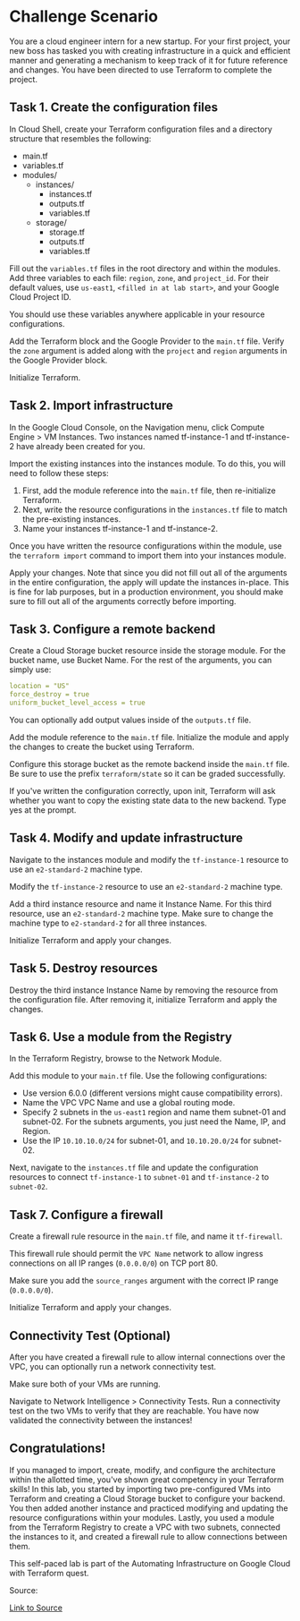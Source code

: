 # Challenge Scenario

You are a cloud engineer intern for a new startup. For your first project, your new boss has tasked you with creating infrastructure in a quick and efficient manner and generating a mechanism to keep track of it for future reference and changes. You have been directed to use Terraform to complete the project.

## Task 1. Create the configuration files

In Cloud Shell, create your Terraform configuration files and a directory structure that resembles the following:

- main.tf
- variables.tf
- modules/
  - instances/
    - instances.tf
    - outputs.tf
    - variables.tf
  - storage/
    - storage.tf
    - outputs.tf
    - variables.tf

Fill out the `variables.tf` files in the root directory and within the modules. Add three variables to each file: `region`, `zone`, and `project_id`. For their default values, use `us-east1`, `<filled in at lab start>`, and your Google Cloud Project ID.

You should use these variables anywhere applicable in your resource configurations.

Add the Terraform block and the Google Provider to the `main.tf` file. Verify the `zone` argument is added along with the `project` and `region` arguments in the Google Provider block.

Initialize Terraform.

## Task 2. Import infrastructure

In the Google Cloud Console, on the Navigation menu, click Compute Engine > VM Instances. Two instances named tf-instance-1 and tf-instance-2 have already been created for you.

Import the existing instances into the instances module. To do this, you will need to follow these steps:

1. First, add the module reference into the `main.tf` file, then re-initialize Terraform.
2. Next, write the resource configurations in the `instances.tf` file to match the pre-existing instances.
3. Name your instances tf-instance-1 and tf-instance-2.

Once you have written the resource configurations within the module, use the `terraform import` command to import them into your instances module.

Apply your changes. Note that since you did not fill out all of the arguments in the entire configuration, the apply will update the instances in-place. This is fine for lab purposes, but in a production environment, you should make sure to fill out all of the arguments correctly before importing.

## Task 3. Configure a remote backend

Create a Cloud Storage bucket resource inside the storage module. For the bucket name, use Bucket Name. For the rest of the arguments, you can simply use:

``` yaml
location = "US"
force_destroy = true
uniform_bucket_level_access = true
```


You can optionally add output values inside of the `outputs.tf` file.

Add the module reference to the `main.tf` file. Initialize the module and apply the changes to create the bucket using Terraform.

Configure this storage bucket as the remote backend inside the `main.tf` file. Be sure to use the prefix `terraform/state` so it can be graded successfully.

If you've written the configuration correctly, upon init, Terraform will ask whether you want to copy the existing state data to the new backend. Type yes at the prompt.

## Task 4. Modify and update infrastructure

Navigate to the instances module and modify the `tf-instance-1` resource to use an `e2-standard-2` machine type.

Modify the `tf-instance-2` resource to use an `e2-standard-2` machine type.

Add a third instance resource and name it Instance Name. For this third resource, use an `e2-standard-2` machine type. Make sure to change the machine type to `e2-standard-2` for all three instances.

Initialize Terraform and apply your changes.

## Task 5. Destroy resources

Destroy the third instance Instance Name by removing the resource from the configuration file. After removing it, initialize Terraform and apply the changes.

## Task 6. Use a module from the Registry

In the Terraform Registry, browse to the Network Module.

Add this module to your `main.tf` file. Use the following configurations:

- Use version 6.0.0 (different versions might cause compatibility errors).
- Name the VPC VPC Name and use a global routing mode.
- Specify 2 subnets in the `us-east1` region and name them subnet-01 and subnet-02. For the subnets arguments, you just need the Name, IP, and Region.
- Use the IP `10.10.10.0/24` for subnet-01, and `10.10.20.0/24` for subnet-02.

Next, navigate to the `instances.tf` file and update the configuration resources to connect `tf-instance-1` to `subnet-01` and `tf-instance-2` to `subnet-02`.

## Task 7. Configure a firewall

Create a firewall rule resource in the `main.tf` file, and name it `tf-firewall`.

This firewall rule should permit the `VPC Name` network to allow ingress connections on all IP ranges (`0.0.0.0/0`) on TCP port 80.

Make sure you add the `source_ranges` argument with the correct IP range (`0.0.0.0/0`).

Initialize Terraform and apply your changes.

## Connectivity Test (Optional)

After you have created a firewall rule to allow internal connections over the VPC, you can optionally run a network connectivity test.

Make sure both of your VMs are running.

Navigate to Network Intelligence > Connectivity Tests. Run a connectivity test on the two VMs to verify that they are reachable. You have now validated the connectivity between the instances!

## Congratulations!

If you managed to import, create, modify, and configure the architecture within the allotted time, you've shown great competency in your Terraform skills! In this lab, you started by importing two pre-configured VMs into Terraform and creating a Cloud Storage bucket to configure your backend. You then added another instance and practiced modifying and updating the resource configurations within your modules. Lastly, you used a module from the Terraform Registry to create a VPC with two subnets, connected the instances to it, and created a firewall rule to allow connections between them.

This self-paced lab is part of the Automating Infrastructure on Google Cloud with Terraform quest.

Source:

[Link to Source](https://www.cloudskillsboost.google/course_sessions/4974407/labs/403961)
